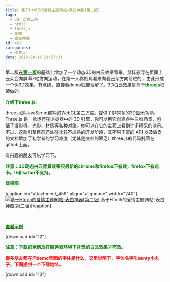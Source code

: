 ```yaml
---
title: 基于Html5的爱情主题网站–表白神器(第二版)
tags:
  - 3D，动态云朵
  - html5
  - thresjs
  - 爱情
  - 表白神器
id: 451
categories:
  - HTML5
date: 2013-10-16 21:57:31
---
```


第二版在<span style="color: #008000;">**[<span style="color: #008000;">第一版</span>](http://bloglaotou.duapp.com/a-html5-love-theme.html "基于Html5的爱情主题网站–表白神器")**</span>的基础上增加了一个动态3D的白云效果背景，鼠标悬浮在页面上云朵会向屏幕Z轴方向运动，在第一人称视角看来向着云朵方向前进的，由此形成一个伪3D效果。有点绕，直接看demo就能理解了。3D白云效果是基于<span style="color: #008000;">**[<span style="color: #008000;">threejs</span>](http://threejs.org/ "threejs.")**</span>框架做的。<!--more-->

<span style="color: #008000;">**介绍下three.js:**</span>

three.js是JavaScript编写的WebGL第三方库。提供了非常多的3D显示功能。Three.js 是一款运行在浏览器中的 3D 引擎，你可以用它创建各种三维场景，包括了摄影机、光影、材质等各种对象。你可以在它的主页上看到许多精采的演示。不过，这款引擎目前还处在比较不成熟的开发阶段，其不够丰富的 API 以及匮乏的文档增加了初学者的学习难度（尤其是文档的匮乏）three.js的代码托管在github上面。

有兴趣的朋友可以学习下。

**<span style="color: #008000;">注意：3D动态白云背景效果只最新的chrome和firefox下有效，firefox下有点卡。IE和safari不支持。</span>**

<span style="color: #008000;">**效果图**</span>

[caption id="attachment_459" align="alignnone" width="240"][![基于Html5的爱情主题网站–表白神器(第二版)](http://bcs.duapp.com/xiaopihai/2013/10/our-love-story2-240x150.jpg)](http://bcs.duapp.com/xiaopihai/2013/10/our-love-story2.jpg) 基于Html5的爱情主题网站–表白神器(第二版)[/caption]

&nbsp;

<span style="color: #008000;">**[<span style="color: #008000;">查看示例</span>](http://tutorial.duapp.com/lab/love2/index.htm "基于Html5的爱情主题网站–表白神器（第二版）")**</span>

[download id="12"]

**<span style="color: #008000;">注意：下载的示例放在服务器环境下背景的白云效果才有效。</span>**

<span style="color: #ff0000;">**很多朋友都在问demo里面的字体是什么，这里说明下，字体名字叫senty小丸子，下面提供一个下载地址。**</span>

[download id="13"]

&nbsp;

&nbsp;